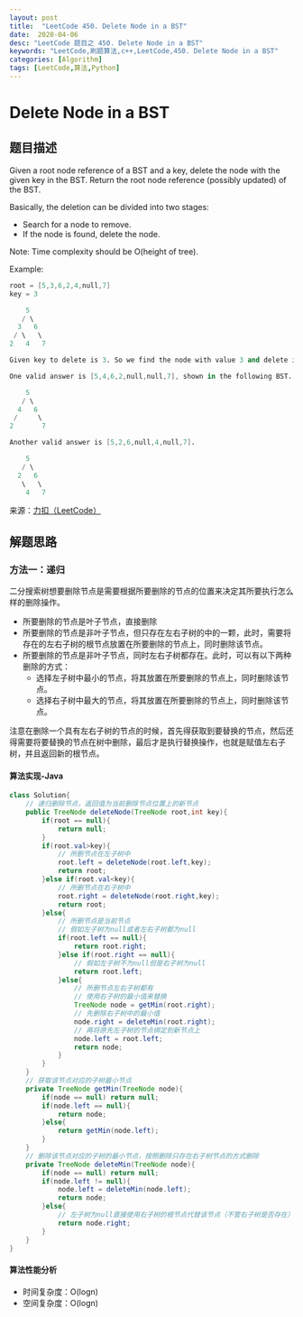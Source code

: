 ```yaml
---
layout: post
title:  "LeetCode 450. Delete Node in a BST"
date:  2020-04-06
desc: "LeetCode 题目之 450. Delete Node in a BST"
keywords: "LeetCode,刷题算法,c++,LeetCode,450. Delete Node in a BST"
categories: [Algorithm]
tags: [LeetCode,算法,Python]
---
```

# Delete Node in a BST

## 题目描述

Given a root node reference of a BST and a key, delete the node with the given key in the BST. Return the root node reference (possibly updated) of the BST.

Basically, the deletion can be divided into two stages:

- Search for a node to remove.
- If the node is found, delete the node.

Note: Time complexity should be O(height of tree).

Example:

```s
root = [5,3,6,2,4,null,7]
key = 3

    5
   / \
  3   6
 / \   \
2   4   7

Given key to delete is 3. So we find the node with value 3 and delete it.

One valid answer is [5,4,6,2,null,null,7], shown in the following BST.

    5
   / \
  4   6
 /     \
2       7

Another valid answer is [5,2,6,null,4,null,7].

    5
   / \
  2   6
   \   \
    4   7
```

来源：[力扣（LeetCode）](https://leetcode-cn.com/problems/delete-node-in-a-bst)

## 解题思路

### 方法一：递归

二分搜索树想要删除节点是需要根据所要删除的节点的位置来决定其所要执行怎么样的删除操作。

- 所要删除的节点是叶子节点，直接删除
- 所要删除的节点是非叶子节点，但只存在左右子树的中的一颗，此时，需要将存在的左右子树的根节点放置在所要删除的节点上，同时删除该节点。
- 所要删除的节点是非叶子节点，同时左右子树都存在。此时，可以有以下两种删除的方式：
  - 选择左子树中最小的节点，将其放置在所要删除的节点上，同时删除该节点。
  - 选择右子树中最大的节点，将其放置在所要删除的节点上，同时删除该节点。

注意在删除一个具有左右子树的节点的时候，首先得获取到要替换的节点，然后还得需要将要替换的节点在树中删除，最后才是执行替换操作，也就是赋值左右子树，并且返回新的根节点。

#### 算法实现-Java

```java
class Solution{
    // 递归删除节点，返回值为当前删除节点位置上的新节点
    public TreeNode deleteNode(TreeNode root,int key){
        if(root == null){
            return null;
        }
        if(root.val>key){
            // 所删节点在左子树中
            root.left = deleteNode(root.left,key);
            return root;
        }else if(root.val<key){
            // 所删节点在右子树中
            root.right = deleteNode(root.right,key);
            return root;
        }else{
            // 所删节点是当前节点
            // 假如左子树为null或者左右子树都为null
            if(root.left == null){
                return root.right;
            }else if(root.right == null){
                // 假如左子树不为null但是右子树为null
                return root.left;
            }else{
                // 所删节点左右子树都有
                // 使用右子树的最小值来替换
                TreeNode node = getMin(root.right);
                // 先删除右子树中的最小值
                node.right = deleteMin(root.right);
                // 再将原先左子树的节点绑定到新节点上
                node.left = root.left;
                return node;
            }
        }
    }
    // 获取该节点对应的子树最小节点
    private TreeNode getMin(TreeNode node){
        if(node == null) return null;
        if(node.left == null){
            return node;
        }else{
            return getMin(node.left);
        }
    }
    // 删除该节点对应的子树的最小节点，按照删除只存在右子树节点的方式删除
    private TreeNode deleteMin(TreeNode node){
        if(node == null) return null;
        if(node.left != null){
            node.left = deleteMin(node.left);
            return node;
        }else{
            // 左子树为null直接使用右子树的根节点代替该节点（不管右子树是否存在）
            return node.right;
        }
    }
}
```

#### 算法性能分析

- 时间复杂度：O(logn)
- 空间复杂度：O(logn)
